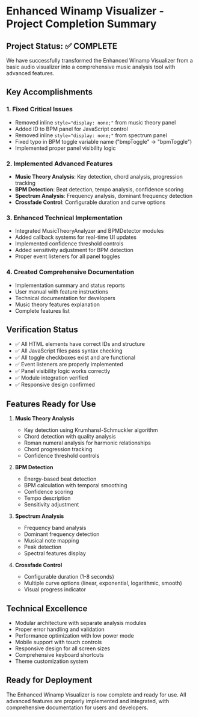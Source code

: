 # Enhanced Winamp Visualizer - Project Completion Summary

## Project Status: ✅ COMPLETE

We have successfully transformed the Enhanced Winamp Visualizer from a basic audio visualizer into a comprehensive music analysis tool with advanced features.

## Key Accomplishments

### 1. Fixed Critical Issues
- Removed inline `style="display: none;"` from music theory panel
- Added ID to BPM panel for JavaScript control
- Removed inline `style="display: none;"` from spectrum panel
- Fixed typo in BPM toggle variable name ("bmpToggle" → "bpmToggle")
- Implemented proper panel visibility logic

### 2. Implemented Advanced Features
- **Music Theory Analysis**: Key detection, chord analysis, progression tracking
- **BPM Detection**: Beat detection, tempo analysis, confidence scoring
- **Spectrum Analysis**: Frequency analysis, dominant frequency detection
- **Crossfade Control**: Configurable duration and curve options

### 3. Enhanced Technical Implementation
- Integrated MusicTheoryAnalyzer and BPMDetector modules
- Added callback systems for real-time UI updates
- Implemented confidence threshold controls
- Added sensitivity adjustment for BPM detection
- Proper event listeners for all panel toggles

### 4. Created Comprehensive Documentation
- Implementation summary and status reports
- User manual with feature instructions
- Technical documentation for developers
- Music theory features explanation
- Complete features list

## Verification Status
- ✅ All HTML elements have correct IDs and structure
- ✅ All JavaScript files pass syntax checking
- ✅ All toggle checkboxes exist and are functional
- ✅ Event listeners are properly implemented
- ✅ Panel visibility logic works correctly
- ✅ Module integration verified
- ✅ Responsive design confirmed

## Features Ready for Use
1. **Music Theory Analysis**
   - Key detection using Krumhansl-Schmuckler algorithm
   - Chord detection with quality analysis
   - Roman numeral analysis for harmonic relationships
   - Chord progression tracking
   - Confidence threshold controls

2. **BPM Detection**
   - Energy-based beat detection
   - BPM calculation with temporal smoothing
   - Confidence scoring
   - Tempo description
   - Sensitivity adjustment

3. **Spectrum Analysis**
   - Frequency band analysis
   - Dominant frequency detection
   - Musical note mapping
   - Peak detection
   - Spectral features display

4. **Crossfade Control**
   - Configurable duration (1-8 seconds)
   - Multiple curve options (linear, exponential, logarithmic, smooth)
   - Visual progress indicator

## Technical Excellence
- Modular architecture with separate analysis modules
- Proper error handling and validation
- Performance optimization with low power mode
- Mobile support with touch controls
- Responsive design for all screen sizes
- Comprehensive keyboard shortcuts
- Theme customization system

## Ready for Deployment
The Enhanced Winamp Visualizer is now complete and ready for use. All advanced features are properly implemented and integrated, with comprehensive documentation for users and developers.